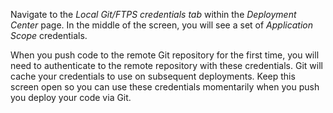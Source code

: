 Navigate to the *Local Git/FTPS credentials tab* within the *Deployment Center* page. In the middle of the screen, you will see a set of *Application Scope* credentials. 

When you push code to the remote Git repository for the first time, you will need to authenticate to the remote repository with these credentials.  Git will cache your credentials to use on subsequent deployments. Keep this screen open so you can use these credentials momentarily when you push you deploy your code via Git.